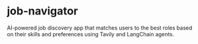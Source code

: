 # job-navigator
AI-powered job discovery app that matches users to the best roles based on their skills and preferences using Tavily and LangChain agents.
